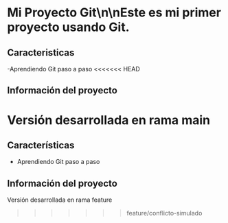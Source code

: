 # Mi Proyecto Git\n\nEste es mi primer proyecto usando Git.
## Caracteristicas
-Aprendiendo Git paso a paso
<<<<<<< HEAD
## Información del proyecto
Versión desarrollada en rama main
=======

## Características
- Aprendiendo Git paso a paso
## Información del proyecto
Versión desarrollada en rama feature
>>>>>>> feature/conflicto-simulado
